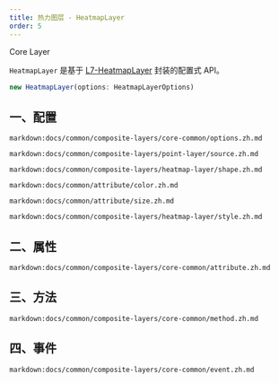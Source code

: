 ```yaml
---
title: 热力图层 - HeatmapLayer
order: 5
---
```


<tag color="blue" text="Core Layer">Core Layer</tag>

`HeatmapLayer` 是基于 [L7-HeatmapLayer](https://l7.antv.vision/zh/docs/api/heatmap_layer/heatmap) 封装的配置式 API。

```ts
new HeatmapLayer(options: HeatmapLayerOptions)
```

## 一、配置

`markdown:docs/common/composite-layers/core-common/options.zh.md`

`markdown:docs/common/composite-layers/point-layer/source.zh.md`

`markdown:docs/common/composite-layers/heatmap-layer/shape.zh.md`

`markdown:docs/common/attribute/color.zh.md`

`markdown:docs/common/attribute/size.zh.md`

`markdown:docs/common/composite-layers/heatmap-layer/style.zh.md`

## 二、属性

`markdown:docs/common/composite-layers/core-common/attribute.zh.md`

## 三、方法

`markdown:docs/common/composite-layers/core-common/method.zh.md`

## 四、事件

`markdown:docs/common/composite-layers/core-common/event.zh.md`
